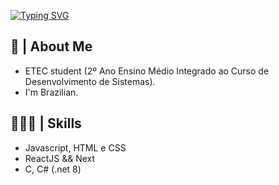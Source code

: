 [![Typing SVG](https://readme-typing-svg.herokuapp.com/?color=d1d1ff&size=35&center=true&vCenter=true&width=1000&lines=Hi,+I'm+Pedro+Henrique+👋)](https://git.io/typing-svg)

## 🚀 | About Me
- ETEC student (2º Ano Ensino Médio Integrado ao Curso de Desenvolvimento de Sistemas).
- I'm Brazilian.

## 👨🏻‍💻 | Skills
- Javascript, HTML e CSS
- ReactJS && Next
- C, C# (.net 8)
